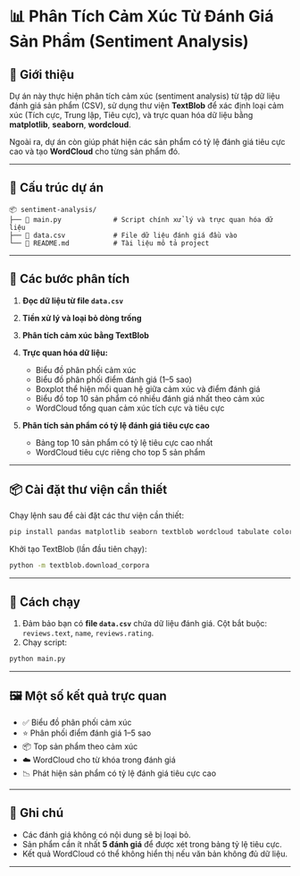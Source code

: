 
# 📊 Phân Tích Cảm Xúc Từ Đánh Giá Sản Phẩm (Sentiment Analysis)

## 🧠 Giới thiệu

Dự án này thực hiện phân tích cảm xúc (sentiment analysis) từ tập dữ liệu đánh giá sản phẩm (CSV), sử dụng thư viện **TextBlob** để xác định loại cảm xúc (Tích cực, Trung lập, Tiêu cực), và trực quan hóa dữ liệu bằng **matplotlib**, **seaborn**, **wordcloud**.

Ngoài ra, dự án còn giúp phát hiện các sản phẩm có tỷ lệ đánh giá tiêu cực cao và tạo **WordCloud** cho từng sản phẩm đó.

---

## 📁 Cấu trúc dự án

```
📦 sentiment-analysis/
├── 📄 main.py             # Script chính xử lý và trực quan hóa dữ liệu
├── 📄 data.csv            # File dữ liệu đánh giá đầu vào
└── 📄 README.md           # Tài liệu mô tả project
```

---

## 🧩 Các bước phân tích

1. **Đọc dữ liệu từ file `data.csv`**
2. **Tiền xử lý và loại bỏ dòng trống**
3. **Phân tích cảm xúc bằng TextBlob**
4. **Trực quan hóa dữ liệu:**

   * Biểu đồ phân phối cảm xúc
   * Biểu đồ phân phối điểm đánh giá (1–5 sao)
   * Boxplot thể hiện mối quan hệ giữa cảm xúc và điểm đánh giá
   * Biểu đồ top 10 sản phẩm có nhiều đánh giá nhất theo cảm xúc
   * WordCloud tổng quan cảm xúc tích cực và tiêu cực
5. **Phân tích sản phẩm có tỷ lệ đánh giá tiêu cực cao**

   * Bảng top 10 sản phẩm có tỷ lệ tiêu cực cao nhất
   * WordCloud tiêu cực riêng cho top 5 sản phẩm

---

## 📦 Cài đặt thư viện cần thiết

Chạy lệnh sau để cài đặt các thư viện cần thiết:

```bash
pip install pandas matplotlib seaborn textblob wordcloud tabulate colorama
```

Khởi tạo TextBlob (lần đầu tiên chạy):

```bash
python -m textblob.download_corpora
```

---

## 🚀 Cách chạy

1. Đảm bảo bạn có **file `data.csv`** chứa dữ liệu đánh giá. Cột bắt buộc: `reviews.text`, `name`, `reviews.rating`.
2. Chạy script:

```bash
python main.py
```

---

## 🖼️ Một số kết quả trực quan

* ✅ Biểu đồ phân phối cảm xúc
* ⭐ Phân phối điểm đánh giá 1–5 sao
* 📦 Top sản phẩm theo cảm xúc
* ☁️ WordCloud cho từ khóa trong đánh giá
* 📉 Phát hiện sản phẩm có tỷ lệ đánh giá tiêu cực cao

---

## 📌 Ghi chú

* Các đánh giá không có nội dung sẽ bị loại bỏ.
* Sản phẩm cần ít nhất **5 đánh giá** để được xét trong bảng tỷ lệ tiêu cực.
* Kết quả WordCloud có thể không hiển thị nếu văn bản không đủ dữ liệu.

---

